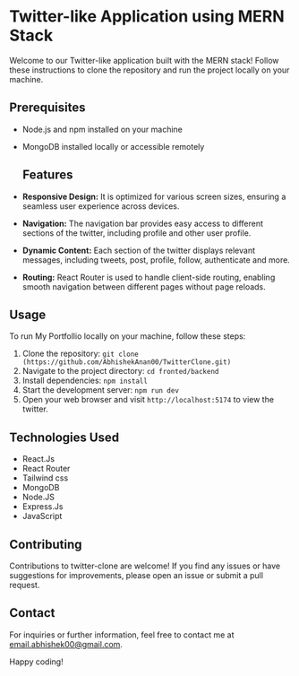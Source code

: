 # Twitter-like Application using MERN Stack

Welcome to our Twitter-like application built with the MERN stack! Follow these instructions to clone the repository and run the project locally on your machine.

## Prerequisites

- Node.js and npm installed on your machine
- MongoDB installed locally or accessible remotely

   ## Features

- **Responsive Design:** It is optimized for various screen sizes, ensuring a seamless user experience across devices.
- **Navigation:** The navigation bar provides easy access to different sections of the twitter, including profile and other user profile.
- **Dynamic Content:** Each section of the twitter displays relevant messages, including tweets, post, profile, follow, authenticate and more.
- **Routing:** React Router is used to handle client-side routing, enabling smooth navigation between different pages without page reloads.

## Usage

To run My Portfollio locally on your machine, follow these steps:

1. Clone the repository: `git clone (https://github.com/AbhishekAnan00/TwitterClone.git)`
2. Navigate to the project directory: `cd fronted/backend`
3. Install dependencies: `npm install`
4. Start the development server: `npm run dev`
5. Open your web browser and visit `http://localhost:5174` to view the twitter.

## Technologies Used

- React.Js
- React Router
- Tailwind css
- MongoDB
- Node.JS
- Express.Js
- JavaScript

## Contributing

Contributions to twitter-clone are welcome! If you find any issues or have suggestions for improvements, please open an issue or submit a pull request.

## Contact

For inquiries or further information, feel free to contact me at email.abhishek00@gmail.com.

Happy coding!



  
